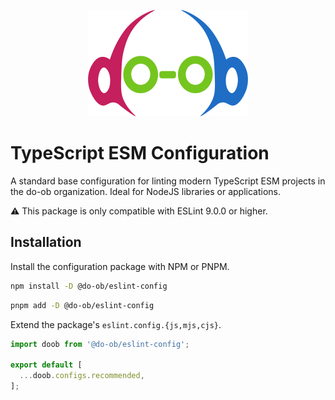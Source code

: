 <p align="center">
  <img
    width="256"
    src="https://github.com/do-ob-io/shared/blob/main/do-ob-logo-readme.png?raw=true"
    alt="do-ob logo"
  />
</p>

# TypeScript ESM Configuration

A standard base configuration for linting modern TypeScript ESM projects in the do-ob organization. Ideal for NodeJS libraries or applications.

:warning: This package is only compatible with ESLint 9.0.0 or higher.

## Installation

Install the configuration package with NPM or PNPM.

```sh
npm install -D @do-ob/eslint-config
```

```sh
pnpm add -D @do-ob/eslint-config
```

Extend the package's `eslint.config.{js,mjs,cjs}`.

```ts
import doob from '@do-ob/eslint-config';

export default [
  ...doob.configs.recommended,
];
```